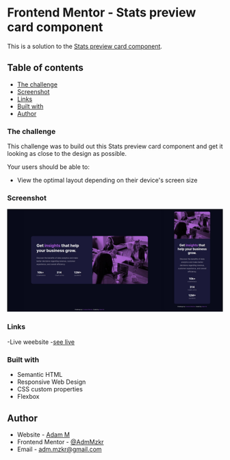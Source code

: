 # Frontend Mentor - Stats preview card component

This is a solution to the [Stats preview card component](https://www.frontendmentor.io/challenges/stats-preview-card-component-8JqbgoU62/hub/responisve-flexbox-preview-card-H1FSHw_mq). 

## Table of contents

- [The challenge](#the-challenge)
- [Screenshot](#screenshot)
- [Links](#links)
- [Built with](#built-with)
- [Author](#author)

### The challenge

This challenge was to build out this Stats preview card component and get it looking as close to the design as possible. 

Your users should be able to:
- View the optimal layout depending on their device's screen size

### Screenshot
![](images/stat-component-view.jpg)

### Links 

-Live weebsite -[see live](https://adammzkr.github.io/Front-End-Mentor/stats-card-component/index.html)


### Built with
- Semantic HTML
- Responsive Web Design
- CSS custom properties
- Flexbox
 
## Author

- Website - [Adam M](https://github.com/AdamMzkr)
- Frontend Mentor - [@AdmMzkr](https://www.frontendmentor.io/profile/AdamMzkr)
- Email - [adm.mzkr@gmail.com](adm.mzkr@gmail.com)
